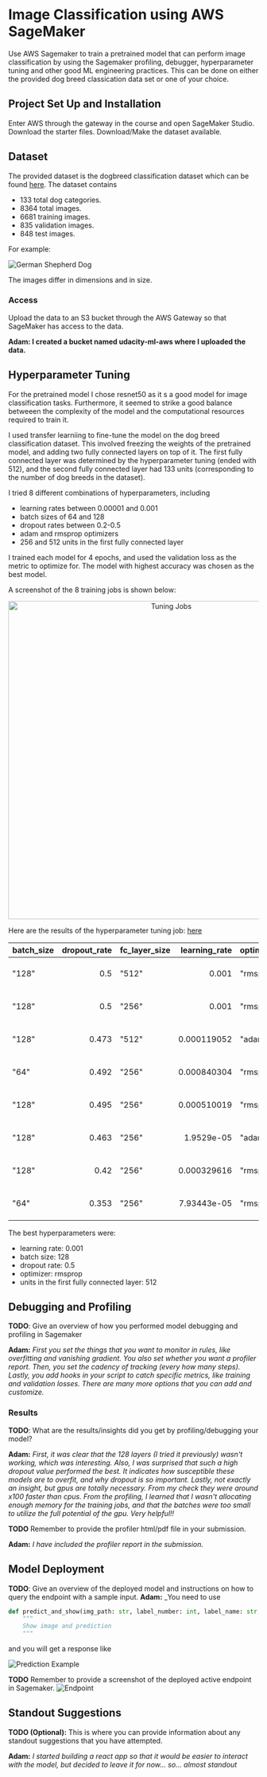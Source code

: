 # Image Classification using AWS SageMaker

Use AWS Sagemaker to train a pretrained model that can perform image classification by using the Sagemaker profiling, debugger, hyperparameter tuning and other good ML engineering practices. This can be done on either the provided dog breed classication data set or one of your choice.

## Project Set Up and Installation
Enter AWS through the gateway in the course and open SageMaker Studio. 
Download the starter files.
Download/Make the dataset available. 

## Dataset
The provided dataset is the dogbreed classification dataset which can be found  [here](https://s3-us-west-1.amazonaws.com/udacity-aind/dog-project/dogImages.zip). 
The dataset contains 
* 133 total dog categories. 
* 8364 total images.
* 6681 training images.
* 835 validation images.
* 848 test images.

For example: 

![German Shepherd Dog](assets/German_shepherd_dog_04898.jpg)

The images differ in dimensions and in size.

### Access
Upload the data to an S3 bucket through the AWS Gateway so that SageMaker has access to the data. 

__Adam: I created a bucket named udacity-ml-aws where I uploaded the data.__

## Hyperparameter Tuning

For the pretrained model I chose resnet50 as it s a good model for image classification tasks. Furthermore, it seemed to strike a good balance betweeen the complexity of the model and the computational resources required to train it.

I used transfer learniing to fine-tune the model on the dog breed classification dataset. This involved freezing the weights of the pretrained model, and adding two fully connected layers on top of it. The first fully connected layer was determined by the hyperparameter tuning (ended with 512), and the second fully connected layer had 133 units (corresponding to the number of dog breeds in the dataset). 

I tried 8 different combinations of hyperparameters, including 
* learning rates between 0.00001 and 0.001
* batch sizes of 64 and 128
* dropout rates between 0.2-0.5
* adam and rmsprop optimizers
* 256 and 512 units in the first fully connected layer

I trained each model for 4 epochs, and used the validation loss as the metric to optimize for. The model with highest accuracy was chosen as the best model.

A screenshot of the 8 training jobs is shown below:
<p align="center">
<img src="assets/hyperparameter_tuning_job_summary.png" alt="Tuning Jobs" height="640" />
</p>
 
 Here are the results of the hyperparameter tuning job:
[here](assets/summary_df.md)

| batch_size   |   dropout_rate | fc_layer_size   |   learning_rate | optimizer   | TrainingJobName                           | TrainingJobStatus   |   FinalObjectiveValue |   TrainingElapsedTimeSeconds |
|:-------------|---------------:|:----------------|----------------:|:------------|:------------------------------------------|:--------------------|----------------------:|-----------------------------:|
| "128"        |          0.5   | "512"           |     0.001       | "rmsprop"   | pytorch-training-240801-1924-008-3239818c | Completed           |                 77.99 |                          460 |
| "128"        |          0.5   | "256"           |     0.001       | "rmsprop"   | pytorch-training-240801-1924-007-42fa60cf | Completed           |                 63.28 |                          463 |
| "128"        |          0.473 | "512"           |     0.000119052 | "adam"      | pytorch-training-240801-1924-006-a76a076a | Completed           |                 71.41 |                          461 |
| "64"         |          0.492 | "256"           |     0.000840304 | "rmsprop"   | pytorch-training-240801-1924-005-cee15837 | Completed           |                 76.32 |                          460 |
| "128"        |          0.495 | "256"           |     0.000510019 | "rmsprop"   | pytorch-training-240801-1924-004-a572276c | Completed           |                 73.56 |                          658 |
| "128"        |          0.463 | "256"           |     1.9529e-05  | "adam"      | pytorch-training-240801-1924-003-950e7a6c | Completed           |                 22.61 |                          672 |
| "128"        |          0.42  | "256"           |     0.000329616 | "rmsprop"   | pytorch-training-240801-1924-002-d813dd15 | Completed           |                 71.77 |                          668 |
| "64"         |          0.353 | "256"           |     7.93443e-05 | "rmsprop"   | pytorch-training-240801-1924-001-cd94c0a3 | Completed           |                 67.11 |                          663 |

The best hyperparameters were:
* learning rate: 0.001
* batch size: 128
* dropout rate: 0.5
* optimizer: rmsprop
* units in the first fully connected layer: 512


## Debugging and Profiling
**TODO**: Give an overview of how you performed model debugging and profiling in Sagemaker

__Adam:__ 
_First you set the things that you want to monitor in rules, like overfitting and vanishing gradient. You also set whether you want a profiler report. Then, you set the cadency of tracking (every how many steps). Lastly, you add hooks in your script to catch specific metrics, like training and validation losses. There are many more options that you can add and customize._ 

### Results
**TODO**: What are the results/insights did you get by profiling/debugging your model?

__Adam:__
_First, it was clear that the 128 layers (I tried it previously) wasn't working, which was interesting. Also, I was surprised that such a high dropout value performed the best. It indicates how susceptible these models are to overfit, and why dropout is so important. Lastly, not exactly an insight, but gpus are totally necessary. From my check they were around x100 faster than cpus. From the profiling, I learned that I wasn't allocating enough memory for the training jobs, and that the batches were too small to utilize the full potential of the gpu. Very helpful!!_

**TODO** Remember to provide the profiler html/pdf file in your submission.

__Adam:__
_I have included the profiler report in the submission._


## Model Deployment
**TODO**: Give an overview of the deployed model and instructions on how to query the endpoint with a sample input.
__Adam:__
_You need to use
```python
def predict_and_show(img_path: str, label_number: int, label_name: str, predictor: ImagePredictor) -> None:
    """
    Show image and prediction
    """
```
and you will get a response like 

![Prediction Example](assets/prediction_example.png)

**TODO** Remember to provide a screenshot of the deployed active endpoint in Sagemaker.
![Endpoint](assets/endpoint.png)


## Standout Suggestions
**TODO (Optional):** This is where you can provide information about any standout suggestions that you have attempted.

__Adam:__
_I started building a react app so that it would be easier to interact with the model, but decided to leave it for now... so... almost standout_